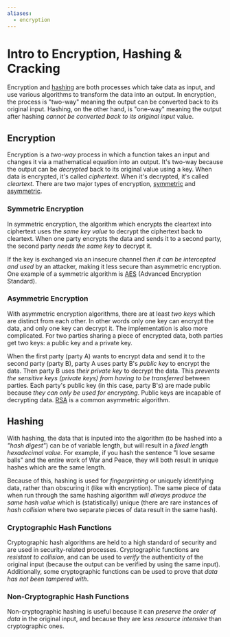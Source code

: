 ```yaml
---
aliases:
  - encryption
---
```

# Intro to Encryption, Hashing & Cracking
Encryption and [hashing](../../computers/concepts/cryptography/hashing.md) are both processes which take data as input, and use various algorithms to transform the data into an output. In encryption, the process is "two-way" meaning the output can be converted back to its original input. Hashing, on the other hand, is "one-way" meaning the output after hashing *cannot be converted back to its original input* value.
## Encryption
Encryption is a *two-way* process in which a function takes an input and changes it via a mathematical equation into an output. It's two-way because the output can be *decrypted* back to its original value using a key. When data is encrypted, it's called *ciphertext*. When it's decrypted, it's called *cleartext*. There are two major types of encryption, [symmetric](../../computers/concepts/cryptography/symmetric-encryption.md) and [asymmetric](../../computers/concepts/cryptography/asymmetric-encryption.md). 
### Symmetric Encryption
In symmetric encryption, the algorithm which encrypts the cleartext into ciphertext uses the *same key value* to decrypt the ciphertext back to cleartext. When one party encrypts the data and sends it to a second party, the second party *needs the same key* to decrypt it.

If the key is exchanged via an insecure channel *then it can be intercepted and used* by an attacker, making it less secure than asymmetric encryption. One example of a symmetric algorithm is [AES](../../computers/concepts/cryptography/AES.md) (Advanced Encryption Standard). 
### Asymmetric Encryption
With asymmetric encryption algorithms, there are at least *two keys* which are distinct from each other. In other words only one key can encrypt the data, and only one key can decrypt it. The implementation is also more complicated. For two parties sharing a piece of encrypted data, both parties get two keys: a public key and a private key.

When the first party (party A) wants to encrypt data and send it to the second party (party B), party A uses party B's *public key* to encrypt the data. Then party B uses *their private key* to decrypt the data. This *prevents the sensitive keys (private keys) from having to be transferred* between parties. Each party's public key (in this case, party B's) are made public because *they can only be used for encrypting*. Public keys are incapable of decrypting data. [RSA](../../computers/concepts/cryptography/rsa.md) is a common asymmetric algorithm. 
## Hashing
With hashing, the data that is inputed into the algorithm (to be hashed into a *"hash digest"*) can be of variable length, but will result in a *fixed length hexadecimal value*. For example, if you hash the sentence "I love sesame balls" and the entire work of War and Peace, they will both result in unique hashes which are the same length. 

Because of this, hashing is used for *fingerprinting* or uniquely identifying data, rather than obscuring it (like with encryption). The same piece of data when run through the same hashing algorithm *will always produce the same hash value* which is (statistically) unique (there are rare instances of *hash collision* where two separate pieces of data result in the same hash). 
### Cryptographic Hash Functions
Cryptographic hash algorithms are held to a high standard of security and are used in security-related processes. Cryptographic functions are *resistant to collision*, and can be used to *verify* the authenticity of the original input (because the output can be verified by using the same input). Additionally, some cryptographic functions can be used to prove that *data has not been tampered with*.
### Non-Cryptographic Hash Functions
Non-cryptographic hashing is useful because it can *preserve the order of data* in the original input, and because they are *less resource intensive* than cryptographic ones.
